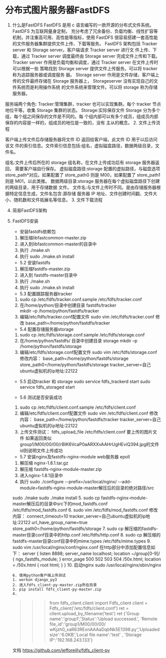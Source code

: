 # 分布式图片服务器FastDFS

1. 什么是FastDFS
FastDFS 是用 c 语言编写的一款开源的分布式文件系统。FastDFS 为互联网量身定制， 充分考虑了冗余备份、负载均衡、线性扩容等机制，并注重高可用、高性能等指标，使用 FastDFS 很容易搭建一套高性能的文件服务器集群提供文件上传、下载等服务。 
FastDFS 架构包括 Tracker server 和 Storage server。客户端请求 Tracker server 进行文 件上传、下载，通过 Tracker server 调度最终由 Storage server 完成文件上传和下载。 
Tracker server 作用是负载均衡和调度，通过 Tracker server 在文件上传时可以根据一些 策略找到 Storage server 提供文件上传服务。可以将 tracker 称为追踪服务器或调度服务 器。 
Storage server 作用是文件存储，客户端上传的文件最终存储在 Storage 服务器上， Storageserver 没有实现自己的文件系统而是利用操作系统 的文件系统来管理文件。可以将 storage 称为存储服务器。 

服务端两个角色: 
Tracker:管理集群，tracker 也可以实现集群。每个 tracker 节点地位平等。收集 Storage 集群的状态。 
Storage:实际保存文件 Storage 分为多个组，每个组之间保存的文件是不同的。每 个组内部可以有多个成员，组成员内部保存的内容是一样的，组成员的地位是一致的，没有 主从的概念。 
2. 文件上传流程



客户端上传文件后存储服务器将文件 ID 返回给客户端，此文件 ID 用于以后访问该文 件的索引信息。文件索引信息包括:组名，虚拟磁盘路径，数据两级目录，文件名。 

组名:文件上传后所在的 storage 组名称，在文件上传成功后有 storage 服务器返回， 需要客户端自行保存。 
虚拟磁盘路径:storage 配置的虚拟路径，与磁盘选项 store_path*对应。如果配置了 store_path0 则是 M00，如果配置了 store_path1 则是 M01，以此类推。 
数据两级目录:storage 服务器在每个虚拟磁盘路径下创建的两级目录，用于存储数据 文件。 
文件名:与文件上传时不同。是由存储服务器根据特定信息生成，文件名包含:源存储 服务器 IP 地址、文件创建时间戳、文件大小、随机数和文件拓展名等信息。 
3. 文件下载流程

4. 简易FastDFS架构

5.  FastDFS安装
    - 安装fastdfs依赖包
    1. 解压缩libfastcommon-master.zip
    2. 进入到libfastcommon-master的目录中
    3. 执行 ./make.sh
    4. 执行 sudo ./make.sh install

    - 5.2 安装fastdfs
    1. 解压缩fastdfs-master.zip
    2. 进入到 fastdfs-master目录中
    3. 执行 ./make.sh
    4. 执行 sudo ./make.sh install

    - 5.3 配置跟踪服务器tracker
    1. sudo cp /etc/fdfs/tracker.conf.sample /etc/fdfs/tracker.conf
    2. 在/home/python/目录中创建目录 fastdfs/tracker      
    mkdir –p /home/python/fastdfs/tracker
    3. 编辑/etc/fdfs/tracker.conf配置文件    sudo vim /etc/fdfs/tracker.conf
    修改 base_path=/home/python/fastdfs/tracker

    - 5.4 配置存储服务器storage
    1. sudo cp /etc/fdfs/storage.conf.sample /etc/fdfs/storage.conf
    2. 在/home/python/fastdfs/ 目录中创建目录 storage
        mkdir –p /home/python/fastdfs/storage
    3. 编辑/etc/fdfs/storage.conf配置文件  sudo vim /etc/fdfs/storage.conf
    修改内容：
    base_path=/home/python/fastdfs/storage
    store_path0=/home/python/fastdfs/storage
    tracker_server=自己ubuntu虚拟机的ip地址:22122

    - 5.5 启动tracker 和 storage
    sudo service fdfs_trackerd start
    sudo service fdfs_storaged start

    - 5.6 测试是否安装成功
    1. sudo cp /etc/fdfs/client.conf.sample /etc/fdfs/client.conf
    2. 编辑/etc/fdfs/client.conf配置文件  sudo vim /etc/fdfs/client.conf
    修改内容：
    base_path=/home/python/fastdfs/tracker
    tracker_server=自己ubuntu虚拟机的ip地址:22122
    3. 上传文件测试：
    fdfs_upload_file /etc/fdfs/client.conf 要上传的图片文件 
    如果返回类似group1/M00/00/00/rBIK6VcaP0aARXXvAAHrUgHEviQ394.jpg的文件id则说明文件上传成功

    - 5.7 安装nginx及fastdfs-nginx-module web服务器 epoll
    1. 解压缩 nginx-1.8.1.tar.gz
    2. 解压缩 fastdfs-nginx-module-master.zip
    3. 进入nginx-1.8.1目录中
    4. 执行
    sudo ./configure --prefix=/usr/local/nginx/ --add-module=fastdfs-nginx-module-master解压后的目录的绝对路径/src

    sudo ./make
    sudo ./make install
    5. sudo cp fastdfs-nginx-module-master解压后的目录中src下的mod_fastdfs.conf  /etc/fdfs/mod_fastdfs.conf
    6. sudo vim /etc/fdfs/mod_fastdfs.conf
    修改内容：
    connect_timeout=10
    tracker_server=自己ubuntu虚拟机的ip地址:22122
    url_have_group_name=true
    store_path0=/home/python/fastdfs/storage
    7. sudo cp 解压缩的fastdfs-master目录conf目录中的http.conf  /etc/fdfs/http.conf
    8. sudo cp 解压缩的fastdfs-master目录conf目录中的mime.types /etc/fdfs/mime.types
    9. sudo vim /usr/local/nginx/conf/nginx.conf
    在http部分中添加配置信息如下：
    server {
                listen       8888;
                server_name  localhost;
                location ~/group[0-9]/ {
                    ngx_fastdfs_module;
                }
                error_page   500 502 503 504  /50x.html;
                location = /50x.html {
                root   html;
                }
            }
    10. 启动nginx
    sudo /usr/local/nginx/sbin/nginx

        6. 使用python客户端上传测试
        1. workon django_py3
        2. 进入fdfs_client-py-master.zip所在目录
        3. pip install fdfs_client-py-master.zip
        4. 

    >>> from fdfs_client.client import Fdfs_client
    >>> client = Fdfs_client('/etc/fdfs/client.conf')
    >>> ret = client.upload_by_filename('test')
    >>> ret
    {'Group name':'group1','Status':'Upload successed.', 'Remote file_id':'group1/M00/00/00/
        wKjzh0_xaR63RExnAAAaDqbNk5E1398.py','Uploaded size':'6.0KB','Local file name':'test'
        , 'Storage IP':'192.168.243.133'}

    文档 https://github.com/jefforeilly/fdfs_client-py